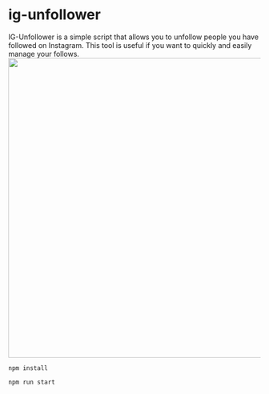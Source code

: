# ig-unfollower
IG-Unfollower is a simple script that allows you to unfollow people you have followed on Instagram. This tool is useful if you want to quickly and easily manage your follows.
<img src="https://github.com/user-attachments/assets/999cc7bd-8ef4-4880-9c00-988f820e9218" width="600px">  

```
npm install
```
```
npm run start
```
